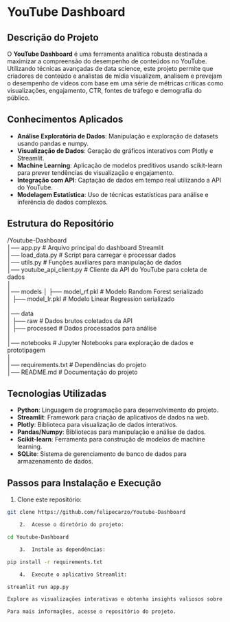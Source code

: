 # YouTube Dashboard

## Descrição do Projeto
O **YouTube Dashboard** é uma ferramenta analítica robusta destinada a maximizar a compreensão do desempenho de conteúdos no YouTube. Utilizando técnicas avançadas de data science, este projeto permite que criadores de conteúdo e analistas de mídia visualizem, analisem e prevejam o desempenho de vídeos com base em uma série de métricas críticas como visualizações, engajamento, CTR, fontes de tráfego e demografia do público.

## Conhecimentos Aplicados
- **Análise Exploratória de Dados**: Manipulação e exploração de datasets usando pandas e numpy.
- **Visualização de Dados**: Geração de gráficos interativos com Plotly e Streamlit.
- **Machine Learning**: Aplicação de modelos preditivos usando scikit-learn para prever tendências de visualização e engajamento.
- **Integração com API**: Captação de dados em tempo real utilizando a API do YouTube.
- **Modelagem Estatística**: Uso de técnicas estatísticas para análise e inferência de dados complexos.

## Estrutura do Repositório

/Youtube-Dashboard <br>
│── app.py                  # Arquivo principal do dashboard Streamlit <br>
│── load_data.py            # Script para carregar e processar dados <br>
│── utils.py                # Funções auxiliares para manipulação de dados <br>
│── youtube_api_client.py   # Cliente da API do YouTube para coleta de dados <br>
│ <br>
│── models
│   ├── model_rf.pkl        # Modelo Random Forest serializado <br>
│   ├── model_lr.pkl        # Modelo Linear Regression serializado <br>
│ <br>
│── data <br>
│   ├── raw                 # Dados brutos coletados da API <br>
│   ├── processed           # Dados processados para análise <br>
│ <br>
│── notebooks               # Jupyter Notebooks para exploração de dados e prototipagem <br>
│ <br>
│── requirements.txt        # Dependências do projeto <br>
│── README.md               # Documentação do projeto <br>



## Tecnologias Utilizadas
- **Python**: Linguagem de programação para desenvolvimento do projeto.
- **Streamlit**: Framework para criação de aplicativos de dados na web.
- **Plotly**: Biblioteca para visualização de dados interativos.
- **Pandas/Numpy**: Bibliotecas para manipulação e análise de dados.
- **Scikit-learn**: Ferramenta para construção de modelos de machine learning.
- **SQLite**: Sistema de gerenciamento de banco de dados para armazenamento de dados.

## Passos para Instalação e Execução
1. Clone este repositório:
```bash
git clone https://github.com/felipecarzo/Youtube-Dashboard

	2.	Acesse o diretório do projeto:

cd Youtube-Dashboard

	3.	Instale as dependências:

pip install -r requirements.txt

	4.	Execute o aplicativo Streamlit:

streamlit run app.py

Explore as visualizações interativas e obtenha insights valiosos sobre o desempenho dos seus vídeos no YouTube diretamente do seu navegador.

Para mais informações, acesse o repositório do projeto.
